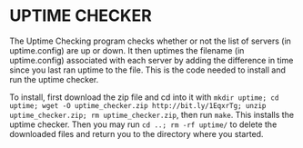 UPTIME CHECKER
==============

The Uptime Checking program checks whether or not the list of servers (in uptime.config) are up or down. It then uptimes the filename (in uptime.config) associated with each server by adding the difference in time since you last ran uptime to the file. This is the code needed to install and run the uptime checker.

To install, first download the zip file and cd into it with ```mkdir uptime; cd uptime; wget -O uptime_checker.zip http://bit.ly/1EqxrTg; unzip uptime_checker.zip; rm uptime_checker.zip```, then run ```make```.
This installs the uptime checker. Then you may run ```cd ..; rm -rf uptime/``` to delete the downloaded files and return you to the directory where you started.
